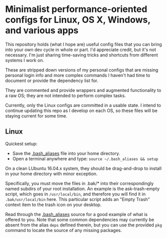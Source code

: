 # Minimalist performance-oriented configs for Linux, OS X, Windows, and various apps

This repository holds (what I hope are) useful config files that you can bring into your own dev cycle in whole or part.
I'd appreciate credit, but it's not necessary. I'm just sharing time-saving tricks and shortcuts from different systems I work on.

These are stripped down versions of my personal configs that are missing personal login info and more complex commands I haven't had time to document or provide the dependency list for.

They are commented and provide wrappers and augmented functionality to a raw OS; they are not intended to perform complex tasks.

Currently, only the Linux configs are committed in a usable state.
I intend to continue updating this repo as I develop on each OS, so these files will be staying current for some time.

## Linux

Quickest setup:
 
  - Save the [.bash_aliases](https://github.com/entangledloops/config/blob/master/linux/.bash_aliases) file into your home directory.
  - Open a terminal anywhere and type: `source ~/.bash_aliases && setup`

On a clean LUbuntu 16.04.x system, they should be drag-and-drop to install in your home directory with minor exception.

Specifically, you must move the files in .bak/* into their correspondingly named subdirs of your root installation. An example is the ask-trash-empty script, which goes in `/usr/local/bin`, and therefore you will find it in `.bak/usr/local/bin` here. This particular script adds an "Empty Trash" context item to the trash icon on your desktop.

Read through the [.bash_aliases](https://github.com/entangledloops/config/blob/master/linux/.bash_aliases) source for a good example of what is offered to you. Note that some common dependencies may currently be absent from the alias `deps` defined therein, but you can use the provided `pkg` command to locate the source of any missing packages.
